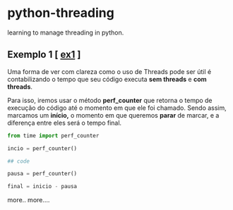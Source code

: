 # python-threading
learning to manage threading in python.

## Exemplo 1 [ [ex1](exemplos/ex1.py) ]

Uma forma de ver com clareza como o uso de Threads pode ser útil é contabilizando o tempo que seu código executa ************************sem threads************************ e **************com threads**************. 

Para isso, iremos usar o método ****************************perf_counter**************************** que retorna o tempo de execução do código até o momento em que ele foi chamado. Sendo assim, marcamos um ************início,************ o momento em que queremos **********parar********** de marcar, e a diferença entre eles será o tempo final. 

```python
from time import perf_counter

incio = perf_counter()

## code 

pausa = perf_counter()

final = inicio - pausa
```

more..
more….
